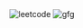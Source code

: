<picture>
  <img alt="leetcode" src="https://assets.leetcode.com/static_assets/public/webpack_bundles/images/logo-dark.e99485d9b.svg">
  <img alt="gfg" src="https://media.geeksforgeeks.org/gfg-gg-logo.svg">
</picture>
